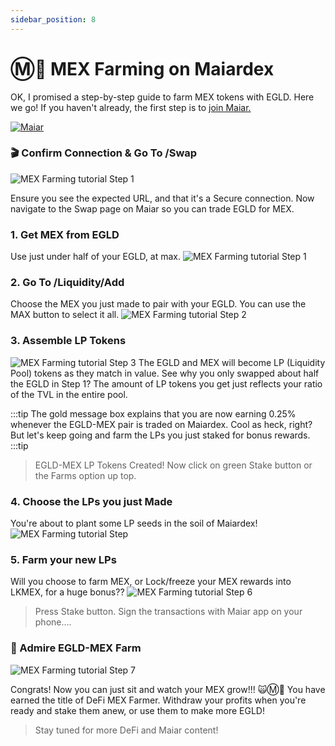 ```yaml
---
sidebar_position: 8
---
```

# Ⓜ️🚜 MEX Farming on Maiardex

OK, I promised a step-by-step guide to farm MEX tokens with EGLD. Here we go!
If you haven't already, the first step is to [join Maiar.](https://www.coinbase.com/join/jacks_pv)

[![Maiar](../../static/img/maiar-logo.svg)](https://www.coinbase.com/join/jacks_pv)

### 🎬 Confirm Connection & Go To /Swap
![MEX Farming tutorial Step 1](../../static/img/mexf00.png)

Ensure you see the expected URL, and that it's a Secure connection.
Now navigate to the Swap page on Maiar so you
can trade EGLD for MEX.


### 1. Get MEX from EGLD
Use just under half of your EGLD, at max.
![MEX Farming tutorial Step 1](../../static/img/mlp1.png)


### 2. Go To /Liquidity/Add
Choose the MEX you just made to pair with your EGLD. You can use the MAX button to select it all.
![MEX Farming tutorial Step 2](../../static/img/mlp5.png)

### 3. Assemble LP Tokens
![MEX Farming tutorial Step 3](../../static/img/mlp6.png)
The EGLD and MEX will become LP (Liquidity Pool) tokens as they match in value. See why you only swapped about half the EGLD in Step 1? The amount of LP tokens you get just reflects your ratio of the TVL in the entire pool.

:::tip
The gold message box explains that you are now earning 0.25% whenever the EGLD-MEX pair is traded on Maiardex. Cool as heck, right? But let's keep going and farm the LPs you just staked for bonus rewards.
:::tip

> EGLD-MEX LP Tokens Created! Now click on green Stake button or the Farms option up top.

### 4. Choose the LPs you just Made
You're about to plant some LP seeds in the soil of Maiardex!
![MEX Farming tutorial Step ](../../static/img/mlp4.png)


### 5. Farm your new LPs
Will you choose to farm MEX, or Lock/freeze your MEX rewards into LKMEX, for a huge bonus??
![MEX Farming tutorial Step 6](../../static/img/mlp8.png)


> Press Stake button. Sign the transactions with Maiar app on your phone....




### 🏁 Admire EGLD-MEX Farm
![MEX Farming tutorial Step 7](../../static/img/mlp9.png)


Congrats! Now you can just sit and watch your MEX grow!!! 🙀Ⓜ️🚜 You have earned the title of DeFi MEX Farmer. Withdraw your profits when you're ready and stake them anew, or use them to make more EGLD!

> Stay tuned for more DeFi and Maiar content!


